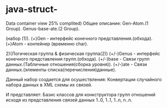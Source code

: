 # java-struct-
Data container view
25% complited)
Общее описание:
Gen-Atom.(1 Group).
Genus-base-ate.(2 Group).

(набор (1)).
(+)Gen  - интерфейс конечного представления.(обхода).
(+)Atom - контейнер (временно char).

2)(Логическая группа & физическая группа(2))
(+/-)Genus - интерфейс конечного представления групп.(обхода).
(+/-)base - Связи групп данных.(Табличные отношения(сборка уровня)).
(+/-)ate - Связи данных.(элементы списка(перечисления)данные).

Данный набор создается для осушествления:
Конвертации случайного набора данных в XML схемы их связей.

И представляет:
Базис классов для конкструктора групп отношений исходя из представления связей данных 1..0, 1..1, 1..n, n..n.

